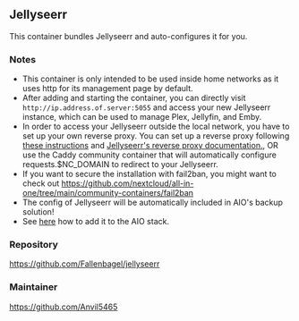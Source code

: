 ## Jellyseerr
This container bundles Jellyseerr and auto-configures it for you.

### Notes
- This container is only intended to be used inside home networks as it uses http for its management page by default.
- After adding and starting the container, you can directly visit `http://ip.address.of.server:5055` and access your new Jellyseerr instance, which can be used to manage Plex, Jellyfin, and Emby.
- In order to access your Jellyseerr outside the local network, you have to set up your own reverse proxy. You can set up a reverse proxy following [these instructions](https://github.com/nextcloud/all-in-one/blob/main/reverse-proxy.md) and [Jellyseerr's reverse proxy documentation.](https://docs.jellyseerr.dev/extending-jellyseerr/reverse-proxy), OR use the Caddy community container that will automatically configure requests.$NC_DOMAIN to redirect to your Jellyseerr.
- If you want to secure the installation with fail2ban, you might want to check out https://github.com/nextcloud/all-in-one/tree/main/community-containers/fail2ban
- The config of Jellyseerr will be automatically included in AIO's backup solution!
- See [here](https://github.com/nextcloud/all-in-one/tree/main/community-containers#community-containers) how to add it to the AIO stack.

### Repository
https://github.com/Fallenbagel/jellyseerr

### Maintainer
https://github.com/Anvil5465

